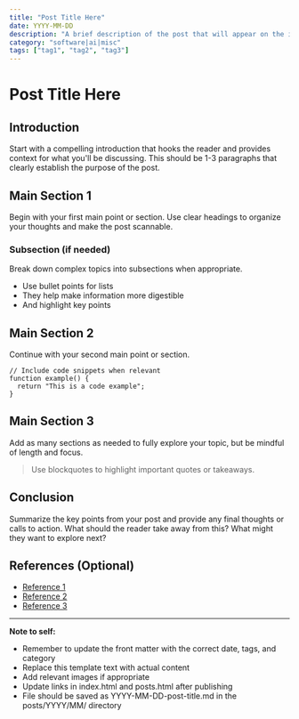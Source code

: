 ```yaml
---
title: "Post Title Here"
date: YYYY-MM-DD
description: "A brief description of the post that will appear on the index and posts pages."
category: "software|ai|misc" 
tags: ["tag1", "tag2", "tag3"]
---
```


# Post Title Here

## Introduction

Start with a compelling introduction that hooks the reader and provides context for what you'll be discussing. This should be 1-3 paragraphs that clearly establish the purpose of the post.

## Main Section 1

Begin with your first main point or section. Use clear headings to organize your thoughts and make the post scannable.

### Subsection (if needed)

Break down complex topics into subsections when appropriate.

- Use bullet points for lists
- They help make information more digestible
- And highlight key points

## Main Section 2

Continue with your second main point or section.

```
// Include code snippets when relevant
function example() {
  return "This is a code example";
}
```

## Main Section 3

Add as many sections as needed to fully explore your topic, but be mindful of length and focus.

> Use blockquotes to highlight important quotes or takeaways.

## Conclusion

Summarize the key points from your post and provide any final thoughts or calls to action. What should the reader take away from this? What might they want to explore next?

## References (Optional)

- [Reference 1](https://example.com)
- [Reference 2](https://example.com)
- [Reference 3](https://example.com)

---

**Note to self:** 
- Remember to update the front matter with the correct date, tags, and category
- Replace this template text with actual content
- Add relevant images if appropriate
- Update links in index.html and posts.html after publishing
- File should be saved as YYYY-MM-DD-post-title.md in the posts/YYYY/MM/ directory 